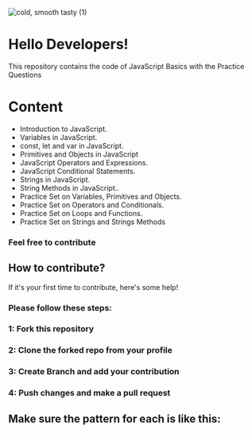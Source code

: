![cold, smooth   tasty  (1)](https://github.com/kaziadilmemon/JavaScript-Basics/assets/96164867/c572bd56-ad23-4872-b75f-9ef9a1d69d1e)



# Hello Developers!
This repository contains the code of JavaScript Basics with the Practice Questions   
#  Content
* Introduction to JavaScript.
* Variables in JavaScript.
* const, let and var in JavaScript.
* Primitives and Objects in JavaScript
* JavaScript Operators and Expressions.
* JavaScript Conditional Statements.
* Strings in JavaScript.
* String Methods in JavaScript..
* Practice Set on Variables, Primitives and Objects.
* Practice Set on Operators and Conditionals.
* Practice Set on Loops and Functions.
* Practice Set on Strings and Strings Methods

### Feel free to contribute 
## How to contribute?
If it's your first time to contribute, here's some help!
### Please follow these steps:
### 1: Fork this repository
### 2: Clone the forked repo from your profile
### 3: Create Branch and add your contribution
### 4: Push changes and make a pull request

## Make sure the pattern for each is like this:



